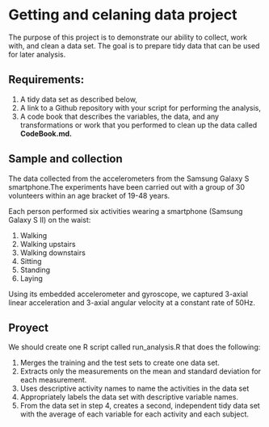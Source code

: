 # Getting and celaning data project 

The purpose of this project is to demonstrate our ability to collect, work with, and clean a data set. The goal is to prepare tidy data that can be used for later analysis. 

## Requirements: 
1. A tidy data set as described below, 
2. A link to a Github repository with your script for performing the analysis, 
3. A code book that describes the variables, the data, and any transformations or work that you performed to clean up the data called **CodeBook.md.** 

## Sample and collection
The data collected from the accelerometers from the Samsung Galaxy S smartphone.The experiments have been carried out with a group of 30 volunteers within an age bracket of 19-48 years. 

Each person performed six activities wearing a smartphone (Samsung Galaxy S II) on the waist:

1. Walking
2. Walking upstairs
3. Walking downstairs
4. Sitting
5. Standing
6. Laying

Using its embedded accelerometer and gyroscope, we captured 3-axial linear acceleration and 3-axial angular velocity at a constant rate of 50Hz. 

## Proyect 
We should create one R script called run_analysis.R that does the following: 

1. Merges the training and the test sets to create one data set.
2. Extracts only the measurements on the mean and standard deviation for each measurement. 
3. Uses descriptive activity names to name the activities in the data set
4. Appropriately labels the data set with descriptive variable names. 
5. From the data set in step 4, creates a second, independent tidy data set with the average of each variable for each activity and each subject.





